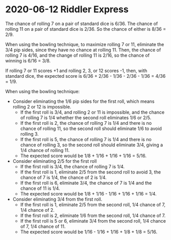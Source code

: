 2020-06-12 Riddler Express
==========================
The chance of rolling 7 on a pair of standard dice is 6/36.  The chance of
rolling 11 on a pair of standard dice is 2/36.  So the chance of either
is 8/36 = 2/9.

When using the bowling technique, to maximize rolling 7 or 11, eliminate
the 3/4 pip sides, since they have no chance at rolling 11.  Then, the
chance of rolling 7 is 4/16, and the change of rolling 11 is 2/16, so
the chance of winning is 6/16 = 3/8.

If rolling 7 or 11 scores +1 and rolling 2, 3, or 12 scores -1, then, with
standard dice, the expected score is
6/36 + 2/36 - 1/36 - 2/36 - 1/36 = 4/36 = 1/9.

When using the bowling technique:
* Consider eliminating the 1/6 pip sides for the first roll, which
  means rolling 2 or 12 is impossible.
  * If the first roll is 3/4, and rolling 2 or 11 is impossible, and the
    chance of rolling 7 is 1/4 whether the second roll eliminates 1/6 or 2/5.
  * If the first roll is 2, the chance of rolling 7 is 1/4 and there is no
    chance of rolling 11, so the second roll should eliminate 1/6 to avoid
    rolling 3.
  * If the first roll is 5, the chance of rolling 7 is 1/4 and there is no
    chance of rolling 3,  so the second roll should eliminate 3/4, giving a
    1/4 chance of rolling 11.
  * The expected score would be 1/8 + 1/16 + 1/16 + 1/16 = 5/16.
* Consider eliminating 2/5 for the first roll
  * If the first roll is 3/4, the chance of rolling 7 is 1/4.
  * If the first roll is 1, eliminate 2/5 from the second roll to avoid 3,
    the chance of 7 is 1/4, the chance of 2 is 1/4.
  * If the first roll is 6, eliminate 3/4, the chance of 7 is 1/4 and the
    chance of 11 is 1/4.
  * The expected score would be 1/8 + 1/16 - 1/16 + 1/16 + 1/16 = 1/4.
* Consider eliminating 3/4 from the first roll.
  * If the first roll is 1, eliminate 2/5 from the second roll,
    1/4 chance of 7, 1/4 chance of 2.
  * If the first roll is 2, eliminate 1/6 from the second roll,
    1/4 chance of 7.
  * If the first roll is 5 or 6, eliminate 3/4 from the second roll,
    1/4 chance of 7, 1/4 chance of 11.
  * The expected score would be 1/16 - 1/16 + 1/16 + 1/8 + 1/8 = 5/16.
